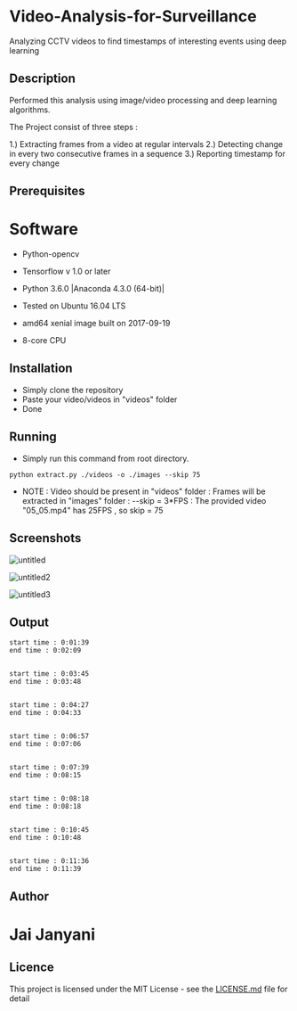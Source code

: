 # Video-Analysis-for-Surveillance
Analyzing CCTV videos to find timestamps of interesting events using deep learning

## Description
Performed this analysis using image/video processing and deep learning algorithms.


The Project consist of three steps : 

1.) Extracting frames from a video at regular intervals
2.) Detecting change in every two consecutive frames in a sequence
3.) Reporting timestamp for every change


## Prerequisites

# Software
* Python-opencv
* Tensorflow v 1.0 or later
* Python 3.6.0 |Anaconda 4.3.0 (64-bit)|

* Tested on Ubuntu 16.04 LTS
* amd64 xenial image built on 2017-09-19
* 8-core CPU


## Installation

* Simply clone the repository
* Paste your video/videos in "videos" folder
* Done


## Running

* Simply run this command from root directory.

```
python extract.py ./videos -o ./images --skip 75

```
* NOTE : Video should be present in "videos" folder
       : Frames will be extracted in "images" folder
       : --skip = 3*FPS
       : The provided video "05_05.mp4" has 25FPS , so skip = 75
       

## Screenshots

![untitled](https://user-images.githubusercontent.com/15799933/30987030-31fd434c-a4b3-11e7-80d9-29eba48668d8.png)



![untitled2](https://user-images.githubusercontent.com/15799933/30987032-32275fd8-a4b3-11e7-88ea-8f4f8e638c0e.png)



![untitled3](https://user-images.githubusercontent.com/15799933/30987031-321dc90a-a4b3-11e7-84e4-3b0c6e1607eb.png)




## Output
```
start time : 0:01:39
end time : 0:02:09


start time : 0:03:45
end time : 0:03:48


start time : 0:04:27
end time : 0:04:33


start time : 0:06:57
end time : 0:07:06


start time : 0:07:39
end time : 0:08:15


start time : 0:08:18
end time : 0:08:18


start time : 0:10:45
end time : 0:10:48


start time : 0:11:36
end time : 0:11:39

```


       
## Author

# Jai Janyani

## Licence

This project is licensed under the MIT License - see the [LICENSE.md](LICENSE.md) file for detail


